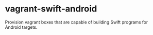 # vagrant-swift-android
Provision vagrant boxes that are capable of building Swift programs for Android targets.

